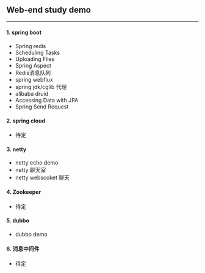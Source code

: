## Web-end study demo

------------

#### 1. spring boot
-  Spring redis
-  Scheduling Tasks
- Uploading Files
- Spring Aspect
- Redis消息队列
- spring webflux
- spring jdk/cglib 代理
- alibaba druid 
- Accessing Data with JPA
- Spring Send Request

#### 2. spring cloud
- 待定

#### 3. netty
- netty echo demo
- netty 聊天室
- netty webscoket 聊天
#### 4.  Zookeeper
- 待定

#### 5.  dubbo
- dubbo demo

#### 6. 消息中间件
- 待定
